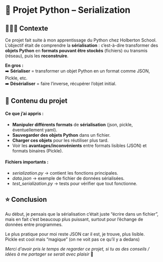 # 🐍 Projet Python – Serialization
## 💁🏼‍♀️ Contexte

Ce projet fait suite à mon apprentissage du Python chez Holberton School.
L’objectif était de comprendre la **sérialisation** : c’est-à-dire transformer des **objets Python** en **formats pouvant être stockés** (fichiers) ou transmis (réseau), puis les **reconstruire**.

**En gros :** \
➡️ **Sérialiser** = transformer un objet Python en un format comme JSON, Pickle, etc. \
➡️ **Désérialiser** = faire l’inverse, récupérer l’objet initial.

## 🌷 Contenu du projet
#### **Ce que j’ai appris :**

* **Manipuler différents formats** de **sérialisation** (json, pickle, éventuellement yaml).
* **Sauvegarder des objets Python** dans un fichier.
* **Charger ces objets** pour les réutiliser plus tard.
* Voir les **avantages/inconvénients** entre formats lisibles (JSON) et formats binaires (Pickle).

#### **Fichiers importants :**

-  *serialization.py* → contient les fonctions principales.
- *data.json* → exemple de fichier de données sérialisées.
 - *test_serialization.py* → tests pour vérifier que tout fonctionne.


## ⭐ Conclusion

Au début, je pensais que la sérialisation c’était juste “écrire dans un fichier”, mais en fait c’est beaucoup plus puissant, surtout pour l’échange de données entre programmes. 

Le plus pratique pour moi reste JSON car il est, je trouve, plus lisible. \
Pickle est cool mais “magique” (on ne voit pas ce qu’il y a dedans)

*Merci d'avoir pris le temps de regarder ce projet, si tu as des conseils / idées à me partager se serait avec plaisir* 🌺